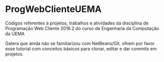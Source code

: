 # ProgWebClienteUEMA
Códigos referentes à projetos, trabalhos e atividades da disciplina de Programação Web Cliente 2016.2 do curso de  Engenharia da Computação da UEMA

Galera que ainda não se familiarizou com NetBeans/Git, olhem por favor esse tutorial com conceitos básicos para clonar, editar e dar commits em projetos.

